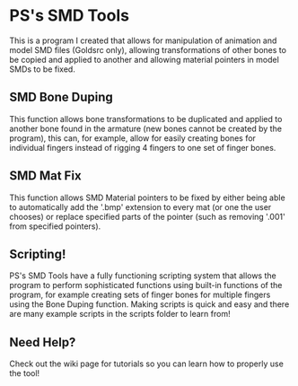 # PS's SMD Tools
This is a program I created that allows for manipulation of animation and model SMD files (Goldsrc only), allowing transformations of other bones to be copied and applied to another and allowing material pointers in model SMDs to be fixed.
## SMD Bone Duping
This function allows bone transformations to be duplicated and applied to another bone found in the armature (new bones cannot be created by the program), this can, for example, allow for easily creating bones for individual fingers instead of rigging 4 fingers to one set of finger bones.
## SMD Mat Fix
This function allows SMD Material pointers to be fixed by either being able to automatically add the '.bmp' extension to every mat (or one the user chooses) or replace specified parts of the pointer (such as removing '.001' from specified pointers).
## Scripting!
PS's SMD Tools have a fully functioning scripting system that allows the program to perform sophisticated functions using built-in functions of the program, for example creating sets of finger bones for multiple fingers using the Bone Duping function. Making scripts is quick and easy and there are many example scripts in the scripts folder to learn from!
## Need Help?
Check out the wiki page for tutorials so you can learn how to properly use the tool!